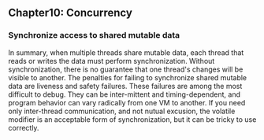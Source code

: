 ## Chapter10: Concurrency

### Synchronize access to shared mutable data
In summary, when multiple threads share mutable data, each thread that reads or writes the data must perform synchronization. Without synchronization, there is no guarantee that one thread's changes will be visible to another. The penalties for failing to synchronize shared mutable data are liveness and safety failures. These failures are among the most difficult to debug. They can be inter-mittent and timing-dependent, and program behavior can vary radically from one VM to another. If you need only inter-thread communication, and not nutual excusion, the volatile modifier is an acceptable form of synchronization, but it can be tricky to use correctly.

